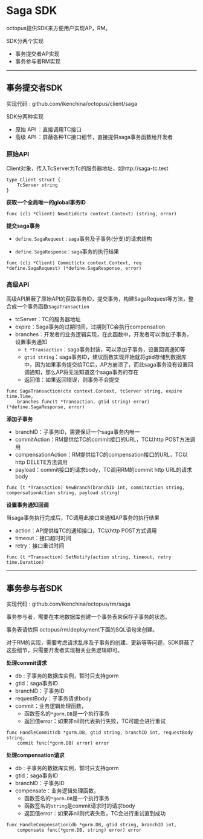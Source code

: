 # Saga SDK


octopus提供SDK来方便用户实现AP，RM。

SDK分两个实现
- 事务提交者AP实现
- 事务参与者RM实现

-----

## 事务提交者SDK

实现代码 : github.com/ikenchina/octopus/client/saga



SDK分两种实现

- 原始 API ：直接调用TC接口
- 高级 API ：屏蔽各种TC接口细节，直接提供saga事务函数给开发者



### 原始API 

Client对象，传入TcServer为Tc的服务器地址，如http://saga-tc.test

```
type Client struct {
	TcServer string
}
```



**获取一个全局唯一的global事务ID**

```
func (cli *Client) NewGtid(ctx context.Context) (string, error) 
```



**提交saga事务**

- `define.SagaRequest：saga`事务及子事务(分支)的请求结构

- `define.SagaResponse：saga`事务的执行结果

```
func (cli *Client) Commit(ctx context.Context, req *define.SagaRequest) (*define.SagaResponse, error)
```





### 高级API 

高级API屏蔽了原始API的获取事务ID，提交事务，构建SagaRequest等方法，整合成一个事务函数`SagaTransaction`

- tcServer：TC的服务器地址
- expire：Saga事务的过期时间，过期则TC会执行compensation
- branches：开发者的业务逻辑实现，在此函数中，开发者可以添加子事务，设置事务通知
  - `t *Transaction`：saga事务封装，可以添加子事务，设置回调通知等
  - `gtid string`：saga事务ID，建议函数实现开始就将gtid存储到数据库中，因为如果事务提交给TC后，AP方崩溃了，而此saga事务没有设置回调通知，那么AP将无法知道这个saga事务的存在
  - 返回值：如果返回错误，则事务不会提交

```
func SagaTransaction(ctx context.Context, tcServer string, expire time.Time,
	branches func(t *Transaction, gtid string) error) (*define.SagaResponse, error) 
```



**添加子事务**

- branchID：子事务ID，需要保证一个saga事务内唯一
- commitAction：RM提供给TC的commit接口的URL，TC以http POST方法调用
- compensationAction：RM提供给TC的compensation接口的URL，TC以http DELETE方法调用
- payload：commit接口的请求body，TC调用RM的commit http URL的请求body

```
func (t *Transaction) NewBranch(branchID int, commitAction string, compensationAction string, payload string)
```



**设置事务通知回调**

当saga事务执行完成后，TC调用此接口来通知AP事务的执行结果

- action：AP提供给TC的通知接口，TC以http POST方式调用
- timeout：接口超时时间
- retry：接口重试时间

```
func (t *Transaction) SetNotify(action string, timeout, retry time.Duration)
```



---



## 事务参与者SDK

实现代码 : github.com/ikenchina/octopus/rm/saga

事务参与者，需要在本地数据库创建一个事务表来保存子事务的状态。

事务表请依照 octopus/rm/deployment下面的SQL语句来创建。



对于RM的实现，需要考虑请求乱序及子事务的创建、更新等等问题，SDK屏蔽了这些细节，只需要开发者实现相关业务逻辑即可。



**处理commit请求**

- db : 子事务的数据库实例，暂时只支持gorm
- gtid：saga事务ID
- branchID：子事务ID
- requestBody：子事务请求body
- commit：业务逻辑处理函数，
  - 函数签名的`*gorm.DB`是一个执行事务
  - 返回值error：如果非nil则代表执行失败，TC可能会进行重试

```
func HandleCommit(db *gorm.DB, gtid string, branchID int, requestBody string, 
	commit func(*gorm.DB) error) error 
```



**处理compensation请求**

- db : 子事务的数据库实例，暂时只支持gorm
- gtid：saga事务ID
- branchID：子事务ID
- compensate：业务逻辑处理函数，
  - 函数签名的`*gorm.DB`是一个执行事务
  - 函数签名的`string`是commit请求时的请求body
  - 返回值error：如果非nil则代表失败，TC会进行重试直到成功

```
func HandleCompensation(db *gorm.DB, gtid string, branchID int, 
	compensate func(*gorm.DB, string) error) error 
```





